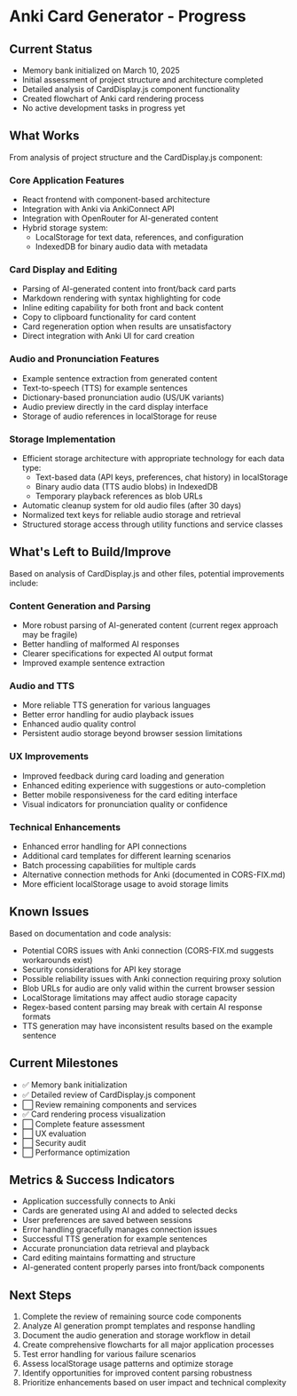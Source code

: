 # Anki Card Generator - Progress

## Current Status
- Memory bank initialized on March 10, 2025
- Initial assessment of project structure and architecture completed
- Detailed analysis of CardDisplay.js component functionality
- Created flowchart of Anki card rendering process
- No active development tasks in progress yet

## What Works
From analysis of project structure and the CardDisplay.js component:

### Core Application Features
- React frontend with component-based architecture
- Integration with Anki via AnkiConnect API
- Integration with OpenRouter for AI-generated content
- Hybrid storage system:
  - LocalStorage for text data, references, and configuration
  - IndexedDB for binary audio data with metadata

### Card Display and Editing
- Parsing of AI-generated content into front/back card parts
- Markdown rendering with syntax highlighting for code
- Inline editing capability for both front and back content
- Copy to clipboard functionality for card content
- Card regeneration option when results are unsatisfactory
- Direct integration with Anki UI for card creation

### Audio and Pronunciation Features
- Example sentence extraction from generated content
- Text-to-speech (TTS) for example sentences
- Dictionary-based pronunciation audio (US/UK variants)
- Audio preview directly in the card display interface
- Storage of audio references in localStorage for reuse

### Storage Implementation
- Efficient storage architecture with appropriate technology for each data type:
  - Text-based data (API keys, preferences, chat history) in localStorage
  - Binary audio data (TTS audio blobs) in IndexedDB
  - Temporary playback references as blob URLs
- Automatic cleanup system for old audio files (after 30 days)
- Normalized text keys for reliable audio storage and retrieval
- Structured storage access through utility functions and service classes

## What's Left to Build/Improve
Based on analysis of CardDisplay.js and other files, potential improvements include:

### Content Generation and Parsing
- More robust parsing of AI-generated content (current regex approach may be fragile)
- Better handling of malformed AI responses
- Clearer specifications for expected AI output format
- Improved example sentence extraction

### Audio and TTS
- More reliable TTS generation for various languages
- Better error handling for audio playback issues
- Enhanced audio quality control
- Persistent audio storage beyond browser session limitations

### UX Improvements
- Improved feedback during card loading and generation
- Enhanced editing experience with suggestions or auto-completion
- Better mobile responsiveness for the card editing interface
- Visual indicators for pronunciation quality or confidence

### Technical Enhancements
- Enhanced error handling for API connections
- Additional card templates for different learning scenarios
- Batch processing capabilities for multiple cards
- Alternative connection methods for Anki (documented in CORS-FIX.md)
- More efficient localStorage usage to avoid storage limits

## Known Issues
Based on documentation and code analysis:
- Potential CORS issues with Anki connection (CORS-FIX.md suggests workarounds exist)
- Security considerations for API key storage
- Possible reliability issues with Anki connection requiring proxy solution
- Blob URLs for audio are only valid within the current browser session
- LocalStorage limitations may affect audio storage capacity
- Regex-based content parsing may break with certain AI response formats
- TTS generation may have inconsistent results based on the example sentence

## Current Milestones
- ✅ Memory bank initialization
- ✅ Detailed review of CardDisplay.js component
- ⬜ Review remaining components and services
- ✅ Card rendering process visualization
- ⬜ Complete feature assessment
- ⬜ UX evaluation
- ⬜ Security audit
- ⬜ Performance optimization

## Metrics & Success Indicators
- Application successfully connects to Anki
- Cards are generated using AI and added to selected decks
- User preferences are saved between sessions
- Error handling gracefully manages connection issues
- Successful TTS generation for example sentences
- Accurate pronunciation data retrieval and playback
- Card editing maintains formatting and structure
- AI-generated content properly parses into front/back components

## Next Steps
1. Complete the review of remaining source code components
2. Analyze AI generation prompt templates and response handling
3. Document the audio generation and storage workflow in detail
4. Create comprehensive flowcharts for all major application processes
5. Test error handling for various failure scenarios
6. Assess localStorage usage patterns and optimize storage
7. Identify opportunities for improved content parsing robustness
8. Prioritize enhancements based on user impact and technical complexity
